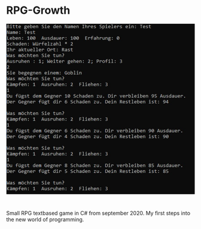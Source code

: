 # RPG-Growth

![PlayingGame](https://github.com/JellefAbbenseth/RPG-Growth/blob/main/pictures/playingGame.jpg)

#
 Small RPG textbased game in C# from september 2020.
 My first steps into the new world of programming.
